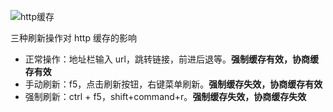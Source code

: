 ![http缓存](/img/http缓存.png)

三种刷新操作对 http 缓存的影响

- 正常操作：地址栏输入 url，跳转链接，前进后退等。**强制缓存有效，协商缓存有效**
- 手动刷新：f5，点击刷新按钮，右键菜单刷新。**强制缓存失效，协商缓存有效**
- 强制刷新：ctrl + f5，shift+command+r。**强制缓存失效，协商缓存失效**
